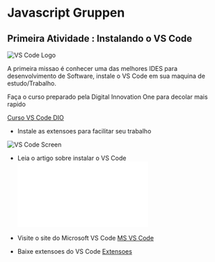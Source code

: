 # Javascript Gruppen

## Primeira Atividade : Instalando o VS Code

![VS Code Logo](/images/vscodelogo.png)

A primeira missao é conhecer uma das melhores IDES para desenvolvimento de Software, instale o VS Code em sua maquina de estudo/Trabalho.

Faça o curso preparado pela Digital Innovation One para decolar mais rapido

[Curso VS Code DIO](https://web.digitalinnovation.one/course/ide-instalacao-e-configuracao-visual-studio-code/learning/25e340d6-1a1e-4d54-95dd-9fbd1812a7c6/?back=/browse)

- Instale as extensoes para facilitar seu trabalho

![VS Code Screen](/images/vscodescreen.png)

- Leia o artigo sobre instalar o VS Code
![Instale o VS Code](InstalacaoDoVisualStudioCode.pdf)

- Visite o site do Microsoft VS Code
[MS VS Code](https://code.visualstudio.com/)

- Baixe extensoes do VS Code
[Extensoes](https://marketplace.visualstudio.com/vscode)

